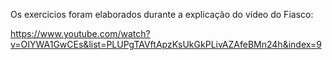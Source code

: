 Os exercicios foram elaborados durante a explicação do vídeo do Fiasco:

https://www.youtube.com/watch?v=OIYWA1GwCEs&list=PLUPgTAVftApzKsUkGkPLivAZAfeBMn24h&index=9